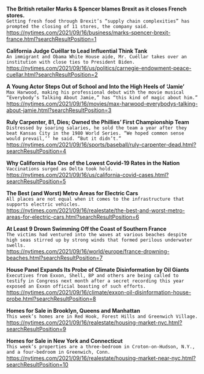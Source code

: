 **The British retailer Marks & Spencer blames Brexit as it closes French stores.**\
`Getting fresh food through Brexit’s “supply chain complexities” has prompted the closing of 11 stores, the company said.`\
https://nytimes.com/2021/09/16/business/marks-spencer-brexit-france.html?searchResultPosition=1

**California Judge Cuéllar to Lead Influential Think Tank**\
`An immigrant and Obama White House aide, Mr. Cuéllar takes over an institution with close ties to President Biden.`\
https://nytimes.com/2021/09/16/us/politics/carnegie-endowment-peace-cuellar.html?searchResultPosition=2

**A Young Actor Steps Out of School and Into the High Heels of ‘Jamie’**\
`Max Harwood, making his professional debut with the movie musical “Everybody’s Talking About Jamie,” has “this kind of magic about him.”`\
https://nytimes.com/2021/09/16/movies/max-harwood-everybodys-talking-about-jamie.html?searchResultPosition=3

**Ruly Carpenter, 81, Dies; Owned the Phillies’ First Championship Team**\
`Distressed by soaring salaries, he sold the team a year after they beat Kansas City in the 1980 World Series. “We hoped common sense would prevail,’’ he said. “But it didn’t.”`\
https://nytimes.com/2021/09/16/sports/baseball/ruly-carpenter-dead.html?searchResultPosition=4

**Why California Has One of the Lowest Covid-19 Rates in the Nation**\
`Vaccinations surged as Delta took hold.`\
https://nytimes.com/2021/09/16/us/california-covid-cases.html?searchResultPosition=5

**The Best (and Worst) Metro Areas for Electric Cars**\
`All places are not equal when it comes to the infrastructure that supports electric vehicles.`\
https://nytimes.com/2021/09/16/realestate/the-best-and-worst-metro-areas-for-electric-cars.html?searchResultPosition=6

**At Least 9 Drown Swimming Off the Coast of Southern France**\
`The victims had ventured into the waves at various beaches despite high seas stirred up by strong winds that formed perilous underwater swells.`\
https://nytimes.com/2021/09/16/world/europe/france-drowning-beaches.html?searchResultPosition=7

**House Panel Expands Its Probe of Climate Disinformation by Oil Giants**\
`Executives from Exxon, Shell, BP and others are being called to testify in Congress next month after a secret recording this year exposed an Exxon official boasting of such efforts.`\
https://nytimes.com/2021/09/16/climate/exxon-oil-disinformation-house-probe.html?searchResultPosition=8

**Homes for Sale in Brooklyn, Queens and Manhattan**\
`This week’s homes are in Red Hook, Forest Hills and Greenwich Village.`\
https://nytimes.com/2021/09/16/realestate/housing-market-nyc.html?searchResultPosition=9

**Homes for Sale in New York and Connecticut**\
`This week’s properties are a three-bedroom in Croton-on-Hudson, N.Y., and a four-bedroom in Greenwich, Conn.`\
https://nytimes.com/2021/09/16/realestate/housing-market-near-nyc.html?searchResultPosition=10

